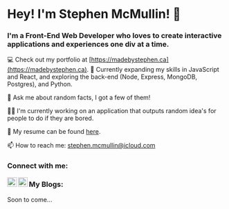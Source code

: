 <h1 align="left">Hey! I'm Stephen McMullin! 👋</h1>
<h3 align="left">I'm a Front-End Web Developer who loves to create interactive applications and experiences one div at a time.</h3>

💻 Check out my portfolio at [https://madebystephen.ca](https://madebystephen.ca).
🌱 Currently expanding my skills in JavaScript and React, and exploring the back-end (Node, Express, MongoDB, Postgres), and Python.

💬 Ask me about random facts, I got a few of them!

👨‍💻 I'm currently working on an application that outputs random idea's for people to do if they are bored.

📄 My resume can be found [here](https://madebystephen.ca/assets/Stephen_McMullin_Resume.pdf).

📫 How to reach me: <stephen.mcmullin@icloud.com>

<h3 align="left">Connect with me:</h3>

<a href="https://twitter.com/SteveMcMullin5">
  <img align="left" alt="Stephen McMullin Twitter" width="22px" src="https://cdn.jsdelivr.net/npm/simple-icons@v3/icons/twitter.svg" />
</a>
<a href="https://linkedin.com/in/samcmullin">
  <img align="left" alt="Stephen McMullin LinkedIn" width="22px" src="https://cdn.jsdelivr.net/npm/simple-icons@v3/icons/linkedin.svg" />
</a>

<h3 align="left">My Blogs:</h3>
<p>Soon to come...</p>
<!--
**samcmullin/samcmullin** is a ✨ _special_ ✨ repository because its `README.md` (this file) appears on your GitHub profile.

Here are some ideas to get you started:

- 🔭 I’m currently working on ...
- 🌱 I’m currently learning ...
- 👯 I’m looking to collaborate on ...
- 🤔 I’m looking for help with ...
- 💬 Ask me about ...
- 📫 How to reach me: ...
- 😄 Pronouns: ...
- ⚡ Fun fact: ...
-->
